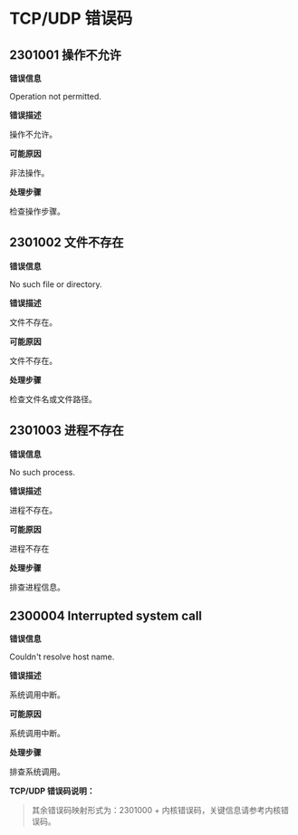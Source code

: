 # TCP/UDP 错误码

## 2301001 操作不允许

**错误信息**

Operation not permitted.

**错误描述**

操作不允许。

**可能原因**

非法操作。

**处理步骤**

检查操作步骤。

## 2301002 文件不存在

**错误信息**

No such file or directory.

**错误描述**

文件不存在。

**可能原因**

文件不存在。

**处理步骤**

检查文件名或文件路径。

## 2301003 进程不存在

**错误信息**

No such process.

**错误描述**

进程不存在。

**可能原因**

进程不存在

**处理步骤**

排查进程信息。

## 2300004 Interrupted system call

**错误信息**

Couldn't resolve host name.

**错误描述**

系统调用中断。

**可能原因**

系统调用中断。

**处理步骤**

排查系统调用。

**TCP/UDP 错误码说明：**
> 其余错误码映射形式为：2301000 + 内核错误码，关键信息请参考内核错误码。

